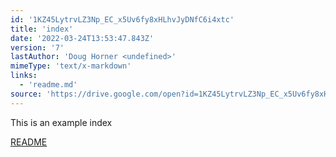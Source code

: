 ```yaml
---
id: '1KZ45LytrvLZ3Np_EC_x5Uv6fy8xHLhvJyDNfC6i4xtc'
title: 'index'
date: '2022-03-24T13:53:47.843Z'
version: '7'
lastAuthor: 'Doug Horner <undefined>'
mimeType: 'text/x-markdown'
links:
  - 'readme.md'
source: 'https://drive.google.com/open?id=1KZ45LytrvLZ3Np_EC_x5Uv6fy8xHLhvJyDNfC6i4xtc'
---
```

This is an example index

[README](readme.md)


